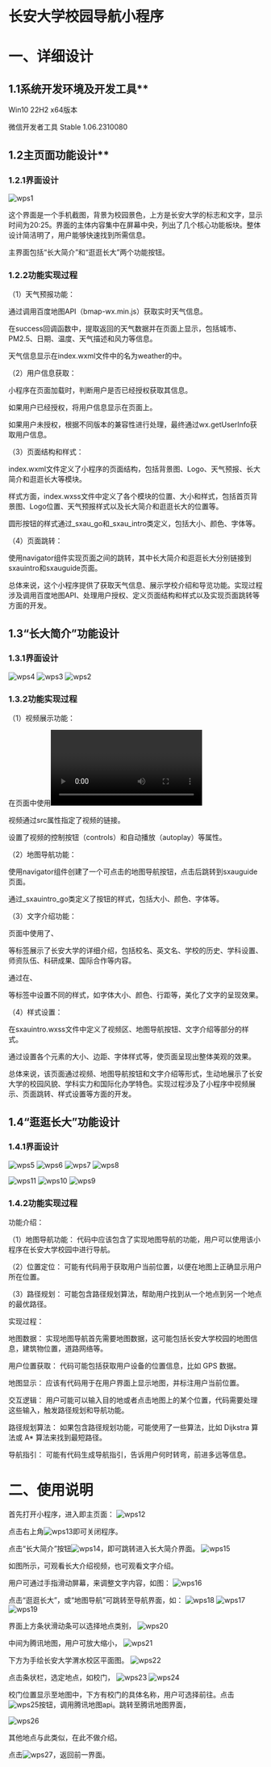 # 长安大学校园导航小程序

# 一、**详细设计**

## 1.1系统开发环境及开发工具**

Win10 22H2 x64版本

微信开发者工具 Stable 1.06.2310080

## 1.2主页面功能设计**

### 1.2.1界面设计
![wps1](https://github.com/yanyanlai/CHD-Navigation-Mini-Program/assets/110188868/1d6fcfad-74ac-4483-a17b-81c7ebd84f63)


这个界面是一个手机截图，背景为校园景色，上方是长安大学的标志和文字，显示时间为20:25。界面的主体内容集中在屏幕中央，列出了几个核心功能板块。整体设计简洁明了，用户能够快速找到所需信息。

主界面包括“长大简介”和“逛逛长大”两个功能按钮。

### 1.2.2功能实现过程

（1）天气预报功能：

通过调用百度地图API（bmap-wx.min.js）获取实时天气信息。

在success回调函数中，提取返回的天气数据并在页面上显示，包括城市、PM2.5、日期、温度、天气描述和风力等信息。

天气信息显示在index.wxml文件中的名为weather的<view>中。

（2）用户信息获取：

小程序在页面加载时，判断用户是否已经授权获取其信息。

如果用户已经授权，将用户信息显示在页面上。

如果用户未授权，根据不同版本的兼容性进行处理，最终通过wx.getUserInfo获取用户信息。

（3）页面结构和样式：

index.wxml文件定义了小程序的页面结构，包括背景图、Logo、天气预报、长大简介和逛逛长大等模块。

样式方面，index.wxss文件中定义了各个模块的位置、大小和样式，包括首页背景图、Logo位置、天气预报样式以及长大简介和逛逛长大的位置等。

圆形按钮的样式通过_sxau_go和_sxau_intro类定义，包括大小、颜色、字体等。

（4）页面跳转：

使用navigator组件实现页面之间的跳转，其中长大简介和逛逛长大分别链接到sxauintro和sxauguide页面。

总体来说，这个小程序提供了获取天气信息、展示学校介绍和导览功能。实现过程涉及调用百度地图API、处理用户授权、定义页面结构和样式以及实现页面跳转等方面的开发。

## **1.3“长大简介”功能设计**

### 1.3.1界面设计
![wps4](https://github.com/yanyanlai/CHD-Navigation-Mini-Program/assets/110188868/483546d4-7dc6-4a04-a437-7d5637ec6083)
![wps3](https://github.com/yanyanlai/CHD-Navigation-Mini-Program/assets/110188868/82e02f91-dae1-453b-9ef8-c0476301cee5)
![wps2](https://github.com/yanyanlai/CHD-Navigation-Mini-Program/assets/110188868/598d7cf0-76e6-482c-b2c1-d3596710ae9b)


### 1.3.2功能实现过程

（1）视频展示功能：

在页面中使用<video>标签展示长安大学的相关视频。

视频通过src属性指定了视频的链接。

设置了视频的控制按钮（controls）和自动播放（autoplay）等属性。

（2）地图导航功能：

使用navigator组件创建了一个可点击的地图导航按钮，点击后跳转到sxauguide页面。

通过_sxauintro_go类定义了按钮的样式，包括大小、颜色、字体等。

（3）文字介绍功能：

页面中使用了<text>、<div>等标签展示了长安大学的详细介绍，包括校名、英文名、学校的历史、学科设置、师资队伍、科研成果、国际合作等内容。

通过在<text>、<div>等标签中设置不同的样式，如字体大小、颜色、行距等，美化了文字的呈现效果。

（4）样式设置：

在sxauintro.wxss文件中定义了视频区、地图导航按钮、文字介绍等部分的样式。

通过设置各个元素的大小、边距、字体样式等，使页面呈现出整体美观的效果。

总体来说，该页面通过视频、地图导航按钮和文字介绍等形式，生动地展示了长安大学的校园风貌、学科实力和国际化办学特色。实现过程涉及了小程序中视频展示、页面跳转、样式设置等方面的开发。

## **1.4“逛逛长大”功能设计**

### 1.4.1界面设计
![wps5](https://github.com/yanyanlai/CHD-Navigation-Mini-Program/assets/110188868/7ebe466e-523a-4cc9-a052-655d132f243c)
![wps6](https://github.com/yanyanlai/CHD-Navigation-Mini-Program/assets/110188868/ee8da6bf-ccde-4cfd-bdc3-0a91d97649ea)
![wps7](https://github.com/yanyanlai/CHD-Navigation-Mini-Program/assets/110188868/2e32f5e9-a66f-40f4-ba2f-8a472e6b7aea)
![wps8](https://github.com/yanyanlai/CHD-Navigation-Mini-Program/assets/110188868/7ffec2b8-16bc-4336-8eb7-685b2624f38f)

![wps11](https://github.com/yanyanlai/CHD-Navigation-Mini-Program/assets/110188868/0eea592d-24c6-471d-80d4-9633be9d9c4d)
![wps10](https://github.com/yanyanlai/CHD-Navigation-Mini-Program/assets/110188868/5ddffbda-07a3-4f68-bbb9-c5cd8a46e558)
![wps9](https://github.com/yanyanlai/CHD-Navigation-Mini-Program/assets/110188868/7b9e0de3-f3d5-419c-9bd9-4707709d42d9)

### 1.4.2功能实现过程

功能介绍：

（1）地图导航功能： 代码中应该包含了实现地图导航的功能，用户可以使用该小程序在长安大学校园中进行导航。

（2）位置定位： 可能有代码用于获取用户当前位置，以便在地图上正确显示用户所在位置。

（3）路径规划： 可能包含路径规划算法，帮助用户找到从一个地点到另一个地点的最优路径。

 

实现过程：

地图数据： 实现地图导航首先需要地图数据，这可能包括长安大学校园的地图信息，建筑物位置，道路网络等。

用户位置获取： 代码可能包括获取用户设备的位置信息，比如 GPS 数据。

地图显示： 应该有代码用于在用户界面上显示地图，并标注用户当前位置。

交互逻辑： 用户可能可以输入目的地或者点击地图上的某个位置，代码需要处理这些输入，触发路径规划和导航功能。

路径规划算法： 如果包含路径规划功能，可能使用了一些算法，比如 Dijkstra 算法或 A* 算法来找到最短路径。

导航指引： 可能有代码生成导航指引，告诉用户何时转弯，前进多远等信息。

# 二、**使用说明**

首先打开小程序，进入即主页面：
![wps12](https://github.com/yanyanlai/CHD-Navigation-Mini-Program/assets/110188868/57832256-6f57-4c25-8083-6bb5d0aa6dec)



点击右上角![wps13](https://github.com/yanyanlai/CHD-Navigation-Mini-Program/assets/110188868/5aa5b724-9fa8-48ba-be6e-f7697ea7e7ad)即可关闭程序。


点击“长大简介”按钮![wps14](https://github.com/yanyanlai/CHD-Navigation-Mini-Program/assets/110188868/54833ee2-c2b7-4f12-9f8c-c5cde48f4f44)，即可跳转进入长大简介界面。
![wps15](https://github.com/yanyanlai/CHD-Navigation-Mini-Program/assets/110188868/df9e770d-155c-4779-a1ae-3ed31faeba01)

如图所示，可观看长大介绍视频，也可观看文字介绍。

用户可通过手指滑动屏幕，来调整文字内容，如图：
![wps16](https://github.com/yanyanlai/CHD-Navigation-Mini-Program/assets/110188868/8214cbf0-2930-4425-bd50-d182fd5d1dc6)

点击“逛逛长大”，或“地图导航”可跳转至导航界面，如：
![wps18](https://github.com/yanyanlai/CHD-Navigation-Mini-Program/assets/110188868/bf27bd1d-d9fb-4b4a-a0af-a128ecc47c39)
![wps17](https://github.com/yanyanlai/CHD-Navigation-Mini-Program/assets/110188868/91e70bba-2878-45fa-9c98-04fe8e8c64a8)
![wps19](https://github.com/yanyanlai/CHD-Navigation-Mini-Program/assets/110188868/ad34de85-6c51-4f3a-88ea-043c832b7664)


界面上方条状滑动条可以选择地点类别，
![wps20](https://github.com/yanyanlai/CHD-Navigation-Mini-Program/assets/110188868/5107d30b-3a39-45b8-84be-f6bd74760590)

中间为腾讯地图，用户可放大缩小，
![wps21](https://github.com/yanyanlai/CHD-Navigation-Mini-Program/assets/110188868/810f584d-bfd3-4537-9599-21d95e73aeb9)

下方为手绘长安大学渭水校区平面图。
![wps22](https://github.com/yanyanlai/CHD-Navigation-Mini-Program/assets/110188868/941ee8c6-e713-405b-aae2-8bdf2a4d2a39)

点击条状栏，选定地点，如校门，
![wps23](https://github.com/yanyanlai/CHD-Navigation-Mini-Program/assets/110188868/44c2744b-94bd-4627-a824-3208e53624ed)
![wps24](https://github.com/yanyanlai/CHD-Navigation-Mini-Program/assets/110188868/e3fafced-61a8-4ec8-91ec-3ba3a380ff9f)

校门位置显示至地图中，下方有校门的具体名称，用户可选择前往。点击![wps25](https://github.com/yanyanlai/CHD-Navigation-Mini-Program/assets/110188868/f7dbab0b-aa0a-4737-9143-890d9bcc8588)按钮，调用腾讯地图api。跳转至腾讯地图界面，

![wps26](https://github.com/yanyanlai/CHD-Navigation-Mini-Program/assets/110188868/cad0d78a-1ec2-483a-9d2e-60353186decb)

其他地点与此类似，在此不做介绍。


点击![wps27](https://github.com/yanyanlai/CHD-Navigation-Mini-Program/assets/110188868/40ba75e9-a0de-45b9-a3aa-8e05c49a438d)，返回前一界面。
